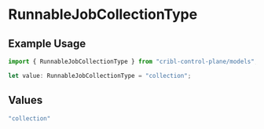# RunnableJobCollectionType

## Example Usage

```typescript
import { RunnableJobCollectionType } from "cribl-control-plane/models";

let value: RunnableJobCollectionType = "collection";
```

## Values

```typescript
"collection"
```